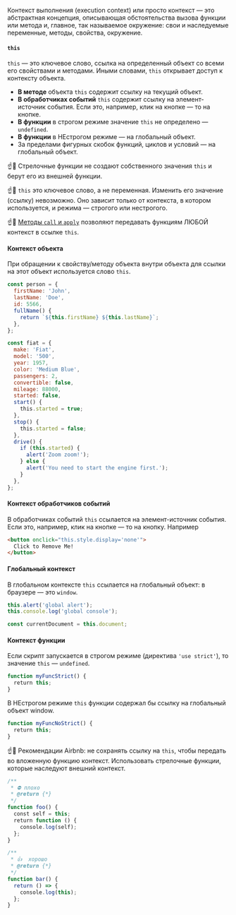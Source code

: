 Контекст выполнения (execution context) или просто контекст — это абстрактная концепция, описывающая обстоятельства вызова функции или метода и, главное, так называемое окружение: свои и наследуемые переменные, методы, свойства, окружение.

#### `this`

`this` — это ключевое слово, ссылка на определенный объект со всеми его свойствами и методами. Иными словами, `this` открывает доступ к контексту объекта.

- **В методе** объекта `this` содержит ссылку на текущий объект.
- **В обработчиках событий** `this` содержит ссылку на элемент-источник события. Если это, например, клик на кнопке — то на кнопке.
- **В функции** в строгом режиме значение `this` не определено — `undefined`.
- **В функции** в НЕстрогом режиме — на глобальный объект.
- За пределами фигурных скобок функций, циклов и условий — на глобальный объект.

☝️🧐 Стрелочные функции не создают собственного значения `this` и берут его из внешней функции.

☝️🧐 `this` это ключевое слово, а не переменная. Изменить его значение (ссылку) невозможно. Оно зависит только от контекста, в котором используется, и режима — строгого или нестрогого.

☝️🧐 [Методы `call` и `apply`](/js/advanced-theory.html#topic-common-call-apply) позволяют передавать функциям ЛЮБОЙ контекст в ссылке `this`.

#### Контекст объекта

При обращении к свойству/методу объекта внутри объекта для ссылки на этот объект используется слово `this`.

```js
const person = {
  firstName: 'John',
  lastName: 'Doe',
  id: 5566,
  fullName() {
    return `${this.firstName} ${this.lastName}`;
  },
};

const fiat = {
  make: 'Fiat',
  model: '500',
  year: 1957,
  color: 'Medium Blue',
  passengers: 2,
  convertible: false,
  mileage: 88000,
  started: false,
  start() {
    this.started = true;
  },
  stop() {
    this.started = false;
  },
  drive() {
    if (this.started) {
      alert('Zoom zoom!');
    } else {
      alert('You need to start the engine first.');
    }
  },
};
```

#### Контекст обработчиков событий

В обработчиках событий `this` ссылается на элемент-источник события. Если это, например, клик на кнопке — то на кнопку. Например

```html
<button onclick="this.style.display='none'">
  Click to Remove Me!
</button>
```

#### Глобальный контекст

В глобальном контексте `this` ссылается на глобальный объект: в браузере — это `window`.

```js
this.alert('global alert');
this.console.log('global console');

const currentDocument = this.document;
```

#### Контекст функции

Если скрипт запускается в строгом режиме (директива `'use strict'`), то значение `this` — `undefined`.

```js
function myFuncStrict() {
  return this;
}
```

В НЕстрогом режиме `this` функции содержал бы ссылку на глобальный объект window.

```js
function myFuncNoStrict() {
  return this;
}
```

☝️🧐 Рекомендации Airbnb: не сохранять ссылку на `this`, чтобы передать во вложенную функцию контекст. Использовать стрелочные функции, которые наследуют внешний контекст.

```js
/**
 * ⛔️ плохо
 * @return {*}
 */
function foo() {
  const self = this;
  return function () {
    console.log(self);
  };
}

/**
 * 👍  хорошо
 * @return {*}
 */
function bar() {
  return () => {
    console.log(this);
  };
}
```

